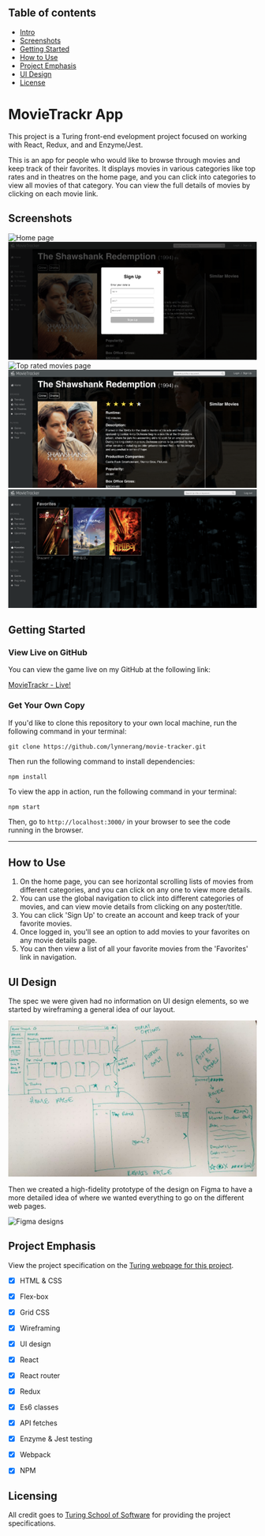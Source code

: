 

## Table of contents
* [Intro](#MovieTrackr-App)
* [Screenshots](#Screenshots)
* [Getting Started](#Getting-Started)
* [How to Use](#How-to-Use)
* [Project Emphasis](#Project-Emphasis)
* [UI Design](#UI-Design)
* [License](#License)


# MovieTrackr App

This project is a Turing front-end evelopment project focused on working with React, Redux, and and Enzyme/Jest.

This is an app for people who would like to browse through movies and keep track of their favorites.  It displays movies in various categories like top rates and in theatres on the home page, and you can click into categories to view all movies of that category.  You can view the full details of movies by clicking on each movie link.


## Screenshots

![Home page](/src/screenshots/1.png)
![Sign up form](/src/screenshots/2.png)
![Top rated movies page](/src/screenshots/3.png)
![Movie details page](/src/screenshots/4.png)
![Favorites page](/src/screenshots/5.png)


## Getting Started

### View Live on GitHub

You can view the game live on my GitHub at the following link:

<a href="https://lynnerang.github.io/movie-tracker/">MovieTrackr - Live!</a>

### Get Your Own Copy

If you'd like to clone this repository to your own local machine, run the following command in your terminal:

```shell
git clone https://github.com/lynnerang/movie-tracker.git
```

Then run the following command to install dependencies:

```shell
npm install
```

To view the app in action, run the following command in your terminal:

```bash
npm start
```

Then, go to `http://localhost:3000/` in your browser to see the code running in the browser.

---

## How to Use

1. On the home page, you can see horizontal scrolling lists of movies from different categories, and you can click on any one to view more details.
2. You can use the global navigation to click into different categories of movies, and can view movie details from clicking on any poster/title.
3. You can click 'Sign Up' to create an account and keep track of your favorite movies.
4. Once logged in, you'll see an option to add movies to your favorites on any movie details page.
5. You can then view a list of all your favorite movies from the 'Favorites' link in navigation.


## UI Design

The spec we were given had no information on UI design elements, so we started by wireframing a general idea of our layout.  

![Wireframes](/src/screenshots/6.png)

Then we created a high-fidelity prototype of the design on Figma to have a more detailed idea of where we wanted everything to go on the different web pages.

![Figma designs](/src/screenshots/7.png)


## Project Emphasis

View the project specification on the <a href="http://frontend.turing.io/projects/movie-tracker.html">Turing webpage for this project</a>.

- [x] HTML & CSS 
- [x] Flex-box
- [x] Grid CSS
- [x] Wireframing
- [x] UI design
- [x] React
- [x] React router
- [x] Redux
- [x] Es6 classes
- [x] API fetches
- [x] Enzyme & Jest testing
- [x] Webpack
- [x] NPM


## Licensing

All credit goes to <a href="turing.io">Turing School of Software</a> for providing the project specifications.
